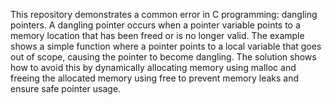 This repository demonstrates a common error in C programming: dangling pointers. A dangling pointer occurs when a pointer variable points to a memory location that has been freed or is no longer valid.  The example shows a simple function where a pointer points to a local variable that goes out of scope, causing the pointer to become dangling. The solution shows how to avoid this by dynamically allocating memory using malloc and freeing the allocated memory using free to prevent memory leaks and ensure safe pointer usage.